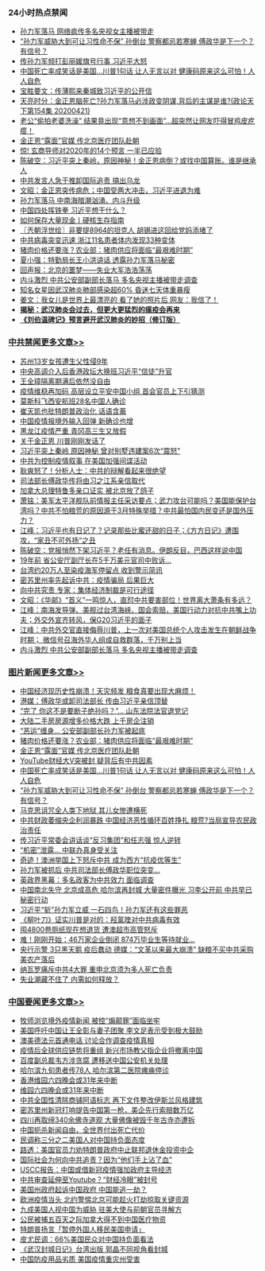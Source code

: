 <div class="catlist">
<h3>24小时热点禁闻</h3>
<ul>
<li><a href="https://github.com/fqnews/bnews/blob/master/comments/20200421/1316693.md">孙力军落马 网络疯传多名央视女主播被带走</a></li>
<li><a href="https://github.com/fqnews/bnews/blob/master/topimagenews/20200421/1316694.md">“孙力军威胁大到可让习性命不保” 孙倒台 警察都忌若寒蝉 傅政华是下一个？有信号？</a></li>
<li><a href="https://github.com/fqnews/bnews/blob/master/comments/20200421/1316811.md">传孙力军频打彭丽媛旗号行事 习近平大怒</a></li>
<li><a href="https://github.com/fqnews/bnews/blob/master/topimagenews/20200421/1316813.md">中国死亡率成笑话是美国...川普1句话 让人无言以对 健康码原来这么可怕！人人自危</a></li>
<li><a href="https://github.com/fqnews/bnews/blob/master/bannedvideo/20200422/1316864.md">宝胜要文：传薄熙来秦城致习近平的公开信</a></li>
<li><a href="https://github.com/fqnews/bnews/blob/master/cbnews/20200422/1316971.md">天亮时分：金正恩脑死亡?孙力军落马必涉政变阴谋,背后的主谋是谁?(政论天下第154集 20200421) </a></li>
<li><a href="https://github.com/fqnews/bnews/blob/master/funmedia/20200422/1316945.md">老公“偷拍老婆洗澡” 结果竟出现“意想不到画面”…超突然让网友吓得冒鸡皮疙瘩！</a></li>
<li><a href="https://github.com/fqnews/bnews/blob/master/topimagenews/20200422/1317086.md">金正恩“露面”官媒 传北京医疗团队赴朝</a></li>
<li><a href="https://github.com/fqnews/bnews/blob/master/comments/20200421/1316826.md">惊! 玄商导师对2020年的14个预言 一半已应验</a></li>
<li><a href="https://github.com/fqnews/bnews/blob/master/cbnews/20200422/1317020.md">陈破空：习近平突上秦岭，原因神秘！金正恩病倒？或找中国算账。谁是继承人 </a></li>
<li><a href="https://github.com/fqnews/bnews/blob/master/cbnews/20200422/1317088.md">中共发言人急于推卸国际追责 搞出乌龙</a></li>
<li><a href="https://github.com/fqnews/bnews/blob/master/cbnews/20200422/1316999.md">文昭：金正恩突传病危；中国受两大冲击，习近平进退为难 </a></li>
<li><a href="https://github.com/fqnews/bnews/blob/master/cbnews/20200422/1317123.md">孙力军落马 中南海暗潮汹涌、内斗升级</a></li>
<li><a href="https://github.com/fqnews/bnews/blob/master/ssgc/20200422/1316924.md">中国四处挥铁拳  习近平想干什么？</a></li>
<li><a href="https://github.com/fqnews/bnews/blob/master/cnnews/20200422/1317108.md">如何保存大量现金丨硬核生存指南</a></li>
<li><a href="https://github.com/fqnews/bnews/blob/master/ssgc/20200422/1316910.md">〖兲朝浮世绘〗非要提8964的坦克人 胡锡进这回给党妈添堵了</a></li>
<li><a href="https://github.com/fqnews/bnews/blob/master/cbnews/20200422/1316929.md">中共病毒突变迅速 浙江11名患者体内发现33种变体</a></li>
<li><a href="https://github.com/fqnews/bnews/blob/master/topimagenews/20200422/1317087.md">猪肉价格还要涨？农业部：猪肉供应将面临“最艰难时期”</a></li>
<li><a href="https://github.com/fqnews/bnews/blob/master/comments/20200422/1317076.md">夏小强：特勤局长王小洪讲话 透露孙力军落马秘密</a></li>
<li><a href="https://github.com/fqnews/bnews/blob/master/baitai/20200421/1316777.md">回声报：北京的噩梦——失业大军浩浩荡荡</a></li>
<li><a href="https://github.com/fqnews/bnews/blob/master/cbnews/20200422/1317178.md">内斗激烈 中共公安部副部长落马 多名央视主播被带走调查</a></li>
<li><a href="https://github.com/fqnews/bnews/blob/master/yule/20200422/1317095.md">知名女星因武汉肺炎肺部感染超60% 昏迷七天体重暴瘦</a></li>
<li><a href="https://github.com/fqnews/bnews/blob/master/yule/20200422/1316871.md">姜文：我女儿是世界上最漂亮的 看了她的照片后 网友：我信了！</a></li>
<li><b><a href="https://github.com/fqnews/bnews/blob/master/comments/20200211/1275071.md" target="_blank">揭秘：武汉肺炎会过去，但更大更猛烈的瘟疫会再来</a></b></li>
<li><b><a href="https://github.com/fqnews/bnews/blob/master/comments/20200207/1272816.md" target="_blank">《刘伯温碑记》预言避开武汉肺炎的妙招（修订版）</a></b></li>
</ul>
</div>

<div class="catlist">
<h3><a href="https://github.com/fqnews/bnews/blob/master/cbnews/" target="_blank">中共禁闻</a><span><a href="https://github.com/fqnews/bnews/blob/master/cbnews/" target="_blank" rel="nofollow">更多文章>></a></span></h3>
<ul>
<li><a href="https://github.com/fqnews/bnews/blob/master/cbnews/20200422/1317290.md" target="_blank">苏州13岁女孩遭生父性侵9年</a></li>
<li><a href="https://github.com/fqnews/bnews/blob/master/cbnews/20200422/1317288.md" target="_blank">中央高调介入后香港政坛大换班习近平“信徒”升官</a></li>
<li><a href="https://github.com/fqnews/bnews/blob/master/cbnews/20200422/1317276.md" target="_blank">王全璋隔离期满后依然没自由</a></li>
<li><a href="https://github.com/fqnews/bnews/blob/master/cbnews/20200422/1317275.md" target="_blank">疫情维稳再加码 高层设立平安中国小组 首会官员上下引猜测</a></li>
<li><a href="https://github.com/fqnews/bnews/blob/master/cbnews/20200422/1317269.md" target="_blank">莫斯科飞西安航班28名中国人确诊</a></li>
<li><a href="https://github.com/fqnews/bnews/blob/master/cbnews/20200422/1317261.md" target="_blank">崔天凯也批特朗普政治化 话语含蓄</a></li>
<li><a href="https://github.com/fqnews/bnews/blob/master/cbnews/20200422/1317260.md" target="_blank">中国疫情报境外输入回弹 新确诊也增</a></li>
<li><a href="https://github.com/fqnews/bnews/blob/master/cbnews/20200422/1317249.md" target="_blank">黑龙江疫情严重 青冈高三生又放假</a></li>
<li><a href="https://github.com/fqnews/bnews/blob/master/cbnews/20200422/1317243.md" target="_blank">关于金正恩 川普刚刚发话了</a></li>
<li><a href="https://github.com/fqnews/bnews/blob/master/cbnews/20200422/1317238.md" target="_blank">习近平突上秦岭 原因神秘 曾对别墅违建案6次“震怒”</a></li>
<li><a href="https://github.com/fqnews/bnews/blob/master/cbnews/20200422/1317237.md" target="_blank">中共为控制疫情叙事 在美国加强间谍活动</a></li>
<li><a href="https://github.com/fqnews/bnews/blob/master/cbnews/20200422/1317236.md" target="_blank">耿爽怒了！分析人士：中共的辩解看起来很绝望</a></li>
<li><a href="https://github.com/fqnews/bnews/blob/master/cbnews/20200422/1317232.md" target="_blank">司法部长傅政华传将由习之江系亲信取代</a></li>
<li><a href="https://github.com/fqnews/bnews/blob/master/cbnews/20200422/1317230.md" target="_blank">加拿大总理特鲁多亲口证实 被北京放了鸽子</a></li>
<li><a href="https://github.com/fqnews/bnews/blob/master/cbnews/20200422/1317218.md" target="_blank">萧铭：美军太平洋舰队前情报主任采访要点；武力攻台可能吗？美国能保护台湾吗？中共不怕粮荒的原因源于3月特殊举措？中共最怕国内民变还是国外压力？</a></li>
<li><a href="https://github.com/fqnews/bnews/blob/master/cbnews/20200422/1317217.md" target="_blank">江峰：习近平也有日记了？记录那些比蜜还甜的日子；《方方日记》遭围攻，“家丑不可外扬”之丑</a></li>
<li><a href="https://github.com/fqnews/bnews/blob/master/cbnews/20200422/1317215.md" target="_blank">陈破空：党报悄然下架习近平？老任有消息。伊朗反目，巴西这样说中国</a></li>
<li><a href="https://github.com/fqnews/bnews/blob/master/cbnews/20200422/1317214.md" target="_blank">19年前 省公安厅副厅长在5千万美元官司中败诉…</a></li>
<li><a href="https://github.com/fqnews/bnews/blob/master/cbnews/20200422/1317201.md" target="_blank">台湾约20万人至染疫海军停留点 收到警示简讯</a></li>
<li><a href="https://github.com/fqnews/bnews/blob/master/cbnews/20200422/1317200.md" target="_blank">密苏里州率先起诉中共：疫情骗局 后果巨大</a></li>
<li><a href="https://github.com/fqnews/bnews/blob/master/cbnews/20200422/1317190.md" target="_blank">向中共究责 专家：集体经济制裁是可行途径</a></li>
<li><a href="https://github.com/fqnews/bnews/blob/master/cbnews/20200422/1317186.md" target="_blank">文昭：《华邮》“首义”一鸣惊人，直怼中共要害部位！世界离大萧条有多远？</a></li>
<li><a href="https://github.com/fqnews/bnews/blob/master/cbnews/20200422/1317183.md" target="_blank">江峰：南海发导弹、美舰过台湾海峡、国会索赔，美国行动力对抗中共嘴上功夫；外交外宣齐转风，保G20习近平的面子</a></li>
<li><a href="https://github.com/fqnews/bnews/blob/master/cbnews/20200422/1317182.md" target="_blank">江峰：中共外交官直接侮辱川普，上一次对美国总统个人攻击发生在朝鲜战争时期； 微信号召海外华人组成自救群落，千万别上当</a></li>
<li><a href="https://github.com/fqnews/bnews/blob/master/cbnews/20200422/1317178.md" target="_blank">内斗激烈 中共公安部副部长落马 多名央视主播被带走调查</a></li>

</ul>
</div>
<div class="catlist">
<h3><a href="https://github.com/fqnews/bnews/blob/master/topimagenews/" target="_blank">图片新闻</a><span><a href="https://github.com/fqnews/bnews/blob/master/topimagenews/" target="_blank" rel="nofollow">更多文章>></a></span></h3>
<ul>
<li><a href="https://github.com/fqnews/bnews/blob/master/topimagenews/20200422/1317262.md" target="_blank">中国经济现历史性崩溃！天灾频发 粮食真要出现大麻烦！</a></li>
<li><a href="https://github.com/fqnews/bnews/blob/master/topimagenews/20200422/1317242.md" target="_blank">港媒：傅政华或卸司法部长 传由习近平亲信顶替</a></li>
<li><a href="https://github.com/fqnews/bnews/blob/master/topimagenews/20200422/1317203.md" target="_blank">“完了 你这不是要断子绝孙吗？”… 山东法院法官退党记</a></li>
<li><a href="https://github.com/fqnews/bnews/blob/master/topimagenews/20200422/1317199.md" target="_blank">大陆二手房房源增多价格大跌 上千房企注销</a></li>
<li><a href="https://github.com/fqnews/bnews/blob/master/topimagenews/20200422/1317198.md" target="_blank">“恶运”缠身… 公安部副部长孙力军被起底</a></li>
<li><a href="https://github.com/fqnews/bnews/blob/master/topimagenews/20200422/1317087.md" target="_blank">猪肉价格还要涨？农业部：猪肉供应将面临“最艰难时期”</a></li>
<li><a href="https://github.com/fqnews/bnews/blob/master/topimagenews/20200422/1317086.md" target="_blank">金正恩“露面”官媒 传北京医疗团队赴朝</a></li>
<li><a href="https://github.com/fqnews/bnews/blob/master/topimagenews/20200422/1317085.md" target="_blank">YouTube财经大V突被封 疑背后有中共因素</a></li>
<li><a href="https://github.com/fqnews/bnews/blob/master/topimagenews/20200421/1316813.md" target="_blank">中国死亡率成笑话是美国&#8230;川普1句话 让人无言以对 健康码原来这么可怕！人人自危</a></li>
<li><a href="https://github.com/fqnews/bnews/blob/master/topimagenews/20200421/1316694.md" target="_blank">“孙力军威胁大到可让习性命不保” 孙倒台 警察都忌若寒蝉 傅政华是下一个？有信号？</a></li>
<li><a href="https://github.com/fqnews/bnews/blob/master/topimagenews/20200421/1316657.md" target="_blank">马克思诅咒全人类下地狱 其儿女惨遭横死</a></li>
<li><a href="https://github.com/fqnews/bnews/blob/master/topimagenews/20200421/1316640.md" target="_blank">中共财政萎缩央企利润暴跌 中国经济恶性循环百姓挣扎 粮荒?当局宣导农民政治责任</a></li>
<li><a href="https://github.com/fqnews/bnews/blob/master/topimagenews/20200421/1316625.md" target="_blank">传习近平常委会讲话谈“反习集团”和任志强 惊人逆转</a></li>
<li><a href="https://github.com/fqnews/bnews/blob/master/topimagenews/20200421/1316586.md" target="_blank">“机密”泄露… 中联办真身受关注</a></li>
<li><a href="https://github.com/fqnews/bnews/blob/master/topimagenews/20200421/1316446.md" target="_blank">奇迹！澳洲举国上下怒斥中共 成为西方“抗疫优等生”</a></li>
<li><a href="https://github.com/fqnews/bnews/blob/master/topimagenews/20200421/1316398.md" target="_blank">孙力军被抓后 中共司法部长傅政华职位突变&#8230;</a></li>
<li><a href="https://github.com/fqnews/bnews/blob/master/topimagenews/20200421/1316397.md" target="_blank">英政界黑幕：多名政客为中共效力 面临调查</a></li>
<li><a href="https://github.com/fqnews/bnews/blob/master/topimagenews/20200420/1316099.md" target="_blank">中国南北失守 北京成高危 哈尔滨再封城 大量密件曝光 习李公开前 中共早已秘密行动</a></li>
<li><a href="https://github.com/fqnews/bnews/blob/master/topimagenews/20200420/1315999.md" target="_blank">习近平“斩”孙力军立威 一石四鸟！孙力军还有这些罪恶</a></li>
<li><a href="https://github.com/fqnews/bnews/blob/master/topimagenews/20200420/1315998.md" target="_blank">《柳叶刀》证实川普是对的：羟氯喹对中共病毒有效</a></li>
<li><a href="https://github.com/fqnews/bnews/blob/master/topimagenews/20200420/1315963.md" target="_blank">囤4800卷厕纸现在想退货 遭澳超市高管怒斥</a></li>
<li><a href="https://github.com/fqnews/bnews/blob/master/topimagenews/20200420/1315947.md" target="_blank">难！刚刚开始：46万家企业倒闭 874万毕业生等待就业…</a></li>
<li><a href="https://github.com/fqnews/bnews/blob/master/topimagenews/20200420/1315920.md" target="_blank">央行示警 3只黑天鹅 疫后蠢动 德媒：“文革以来最大崩溃” 缺粮不买中共采购美农产落后</a></li>
<li><a href="https://github.com/fqnews/bnews/blob/master/topimagenews/20200420/1315756.md" target="_blank">纳瓦罗痛斥中共4大罪 重申北京须为多人死亡负责</a></li>
<li><a href="https://github.com/fqnews/bnews/blob/master/topimagenews/20200420/1315748.md" target="_blank">失业潮藏不住了 内需如何释放？</a></li>

</ul>
</div>
<div class="catlist">
<h3><a href="https://github.com/fqnews/bnews/blob/master/headline/" target="_blank">中国要闻</a><span><a href="https://github.com/fqnews/bnews/blob/master/headline/" target="_blank" rel="nofollow">更多文章>></a></span></h3>
<ul>
<li><a href="https://github.com/fqnews/bnews/blob/master/headline/20200422/1317304.md" target="_blank">牧师浏览境外疫情新闻   被控“煽颠罪”面临坐牢</a></li>
<li><a href="https://github.com/fqnews/bnews/blob/master/headline/20200422/1317297.md" target="_blank">美国呼吁中国让王全彰与妻子团聚      李文足表示受到极大鼓励</a></li>
<li><a href="https://github.com/fqnews/bnews/blob/master/headline/20200422/1317296.md" target="_blank">澳美德法元首通电话     讨论合作调查疫情真相</a></li>
<li><a href="https://github.com/fqnews/bnews/blob/master/headline/20200422/1317295.md" target="_blank">疫情后全球供应链势将重组      新兴市场教父指企业将撤离中国</a></li>
<li><a href="https://github.com/fqnews/bnews/blob/master/headline/20200422/1317294.md" target="_blank">百度副总裁韦方涉贪腐     遭移送中国公安机关处理</a></li>
<li><a href="https://github.com/fqnews/bnews/blob/master/headline/20200422/1317284.md" target="_blank">哈尔滨九旬患者传78人     哈尔滨第二医院瘫痪停诊</a></li>
<li><a href="https://github.com/fqnews/bnews/blob/master/headline/20200422/1317282.md" target="_blank">香港维园六四晚会或31年来中断</a></li>
<li><a href="https://github.com/fqnews/bnews/blob/master/headline/20200422/1317240.md" target="_blank">维园六四晚会或31年来中断</a></li>
<li><a href="https://github.com/fqnews/bnews/blob/master/headline/20200422/1317229.md" target="_blank">中共全国性清除商铺阿语标志 再下文件整改伊斯兰风格建筑</a></li>
<li><a href="https://github.com/fqnews/bnews/blob/master/headline/20200422/1317204.md" target="_blank">密苏里州新冠打响提告中国第一枪，美企先行索赔数万亿</a></li>
<li><a href="https://github.com/fqnews/bnews/blob/master/headline/20200422/1317135.md" target="_blank">四川再取缔340余佛寺道观 大量佛像被毁千年古寺亦遭拆</a></li>
<li><a href="https://github.com/fqnews/bnews/blob/master/headline/20200422/1317102.md" target="_blank">中国扼杀新闻自由，全世界付出死亡代价</a></li>
<li><a href="https://github.com/fqnews/bnews/blob/master/headline/20200422/1317061.md" target="_blank">民调称三分之二美国人对中国持负面态度</a></li>
<li><a href="https://github.com/fqnews/bnews/blob/master/headline/20200422/1317060.md" target="_blank">路透：美国官员力劝特朗普政府中止联邦退休金投资中企</a></li>
<li><a href="https://github.com/fqnews/bnews/blob/master/headline/20200422/1317049.md" target="_blank">国际社会为何向中共追责？因为“他们手上沾了血”</a></li>
<li><a href="https://github.com/fqnews/bnews/blob/master/headline/20200422/1316950.md" target="_blank">USCC报告：中国或借新冠疫情强加政府主导经济</a></li>
<li><a href="https://github.com/fqnews/bnews/blob/master/headline/20200422/1316933.md" target="_blank">中共审查延伸至Youtube？“财经冷眼”被封号</a></li>
<li><a href="https://github.com/fqnews/bnews/blob/master/headline/20200422/1316932.md" target="_blank">美国州政府起诉中国政府  中国能逃一劫？</a></li>
<li><a href="https://github.com/fqnews/bnews/blob/master/headline/20200422/1316925.md" target="_blank">欧洲疫情当头 北约警惕北京可能趁火打劫掠取关键资源</a></li>
<li><a href="https://github.com/fqnews/bnews/blob/master/headline/20200422/1316907.md" target="_blank">九成美国人视中国为威胁     驻美大使与前朝官员寻解方</a></li>
<li><a href="https://github.com/fqnews/bnews/blob/master/headline/20200422/1316895.md" target="_blank">公民被捕五百天之际加拿大得不到中国医疗物资</a></li>
<li><a href="https://github.com/fqnews/bnews/blob/master/headline/20200422/1316894.md" target="_blank">特朗普扬言「暂停外国人移民美国申请」</a></li>
<li><a href="https://github.com/fqnews/bnews/blob/master/headline/20200422/1316893.md" target="_blank">皮尤民调：66%美国民众对中国持负面看法</a></li>
<li><a href="https://github.com/fqnews/bnews/blob/master/headline/20200422/1316872.md" target="_blank">《武汉封城日记》台湾出版 郭晶不同视角看封城</a></li>
<li><a href="https://github.com/fqnews/bnews/blob/master/headline/20200422/1316854.md" target="_blank">中国防疫用品劣质   美国疫情重灾州受害</a></li>

</ul>
</div>
